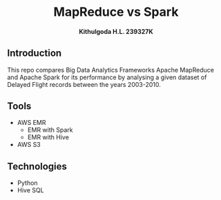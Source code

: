 <h1 align="center"> MapReduce vs Spark </h1>

<h4 align="center"> Kithulgoda H.L. 239327K </h4>



## Introduction
This repo compares Big Data Analytics Frameworks Apache MapReduce and Apache Spark for its performance by analysing a given dataset of Delayed Flight records between the years 2003-2010.


<!-- ## Analysis -->

## Tools
* AWS EMR
    * EMR with Spark
    * EMR with Hive
* AWS S3


## Technologies
* Python
* Hive SQL

